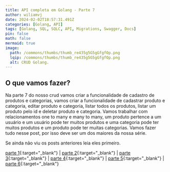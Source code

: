 ```yaml
---
title: API completa em Golang - Parte 7
author: wiliamvj
date: 2024-02-02T18:57:31.491Z
categories: [Golang, API]
tags: [Golang, SQL, SQLC, API, Migrations, Swagger, Docs]
pin: false
math: false
mermaid: true
image:
  path: /commons/thumbs/thumb_re435g5G5gGfgfOp.png
  lqip: /commons/thumbs/thumb_re435g5G5gGfgfOp.png
  alt: CRUD Golang.
---
```


## O que vamos fazer?

Na parte 7 do nosso crud vamos criar a funcionalidade de cadastro de produtos e categorias, vamos criar a funcionalidade de cadastrar produto e categoria, editar produto e categoria, listar todos os produtos, listar um produto pelo id e deletar produto e categoria. Vamos trabalhar com relacionamentos one to many e many to many, um produto pertence a um usuário e um usuário pode ter muitos produtos e uma categoria pode ter muitos produtos e um produto pode ter muitas categorias. Vamos fazer tudo nesse post, por isso deve ser um dos maiores da nossa série.

Se ainda não viu os posts anteriores leia eles primeiro.

[parte 1](https://wiliamvj.com/posts/api-golang-parte-1/){:target="\_blank"} |
[parte 2](https://wiliamvj.com/posts/api-golang-parte-2/){:target="\_blank"} |
[parte 3](https://wiliamvj.com/posts/api-golang-parte-3/){:target="\_blank"} |
[parte 4](https://wiliamvj.com/posts/api-golang-parte-4/){:target="\_blank"} |
[parte 5](https://wiliamvj.com/posts/api-golang-parte-5/){:target="\_blank"} |
[parte 6](https://wiliamvj.com/posts/api-golang-parte-6/){:target="\_blank"}
